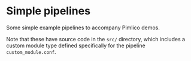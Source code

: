 Simple pipelines
================

Some simple example pipelines to accompany Pimlico demos.

Note that these have source code in the ``src/`` directory, which 
includes a custom module type defined specifically for the pipeline 
``custom_module.conf``.